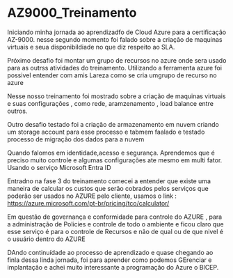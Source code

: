 # AZ9000_Treinamento

Iniciando minha jornada ao aprendizadfo de Cloud Azure para a certificação AZ-9000. 
nesse segundo momento foi falado sobre a criação de maquinas virtuais e seua disponibildiade no que diz respeito ao SLA. 

Próximo desafio foi montar um grupo de recursos no azure onde sera usado para as outrss atividades do treinamento. Utilizando a ferramenta azure foi possivel entender com amis  Lareza como se cria umgrupo de recurso no azure 

Nesse nosso treinamento foi mostrado sobre a criação de maquinas virtuais e suas configurações , como rede, aramzenamento , load balance entre outros.

Outro desafio testado foi a criação de armazenamento em nuvem criando um storage account para esse processo e tabmem faalado e testado processo de migração dos dados para a nuvem

Quando falomos em identidade,acesso e segurança. Aprendemos que é preciso muito controle e algumas configurações ate mesmo em multi fator.
Usando o serviço Microsoft Entra ID


Entradno na fase 3 do treinamento comecei a entender que existe uma maneira de calcular os custos que serão cobrados pelos serviços que poderão ser usados no AZURE pelo cliente, usamos o link : https://azure.microsoft.com/pt-br/pricing/tco/calculator/


Em questão de governança e conformidade para controle do AZURE , para a administração de Policies e controle de todo o ambiente e ficou claro que esse serviço é para o controle de Recursos e não de qual ou de que nivel é o usuário dentro do AZURE

DAndo continuídade ao processo de aprendizado e quase chegando ao finla dessa linda jornada, foi para aprender como podemos GErenciar e implantação e achei muito interessante a programação do Azure o BICEP. 
